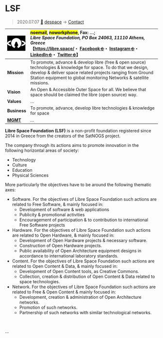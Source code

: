 # LSF
> 2020.07.07 [🚀](../../index/index.md) [despace](../index.md) → [Contact](../contact.md)

|[![](../f/contact/l/lsf_logo1_thumb.webp)](../f/contact/l/lsf_logo1.webp)|<mark>noemail</mark>, <mark>noworkphone</mark>, Fax: …;<br> *Libre Space Foundation, PO Box 24063, 11110 Athens, Greece*<br> 【<https://libre.space/>・ [Facebook ⎆](https://www.facebook.com/librespacefoundation)・ [Instagram ⎆](http://instagram.com/libre.space)・ [LinkedIn ⎆](https://www.linkedin.com/company/libre-space-foundation/)・ [Twitter ⎆](https://twitter.com/LibreSpace_Fnd)】|
|:-|:-|
|**Mission**|To promote, advance & develop libre (free & open source) technologies & knowledge for space. To do that we design, develop & deliver space related projects ranging from Ground Station equipment to global monitoring Networks & satellite missions.|
|**Vision**|An Open & Accessible Outer Space for all. We believe that space should be claimed the libre (open source) way.|
|**Values**|…|
|**Business**|	To promote, advance, develop libre technologies & knowledge for space|
|**[MGMT](../mgmt.md)**|…|

**Libre Space Foundation (LSF)** is a non-profit foundation registered since 2014 in Greece from the creators of the SatNOGS project.

The company through its actions aims to promote innovation in the following horizontal areas of society:

   - Technology
   - Culture
   - Education
   - Physical Sciences

More particularly the objectives have to be around the following thematic axes:

   - Software. For the objectives of Libre Space Foundation such actions are related to Free Software, & mainly focused in:
      - Development of software & web applications
      - Publicity & promotional activities
      - Encouragement of participation & to contribution to international Free Software projects
   - Hardware. For the objectives of Libre Space Foundation such actions are related to Open Hardware, & mainly focused in:
      - Development of Open Hardware projects & necessary software.
      - Construction of Open Hardware projects.
      - Public availability of Open Architecture equipment designs in accordance to international laboratory standards.
   - Content. For the objectives of Libre Space Foundation such actions are related to Open Content & Data, & mainly focused in:
      - Development of Open Content tools, as Creative Commons.
      - Collection, creation & distribution of Open Content & Data related to space technologies.
   - Network. For the objectives of Libre Space Foundation such actions are related to Free & Open Content & mainly focused in:
      - Development, creation & administration of Open Architecture networks.
      - Promotion of such networks.
      - Partnership of such networks with similar technological networks.

<p style="page-break-after:always"> </p>

…
